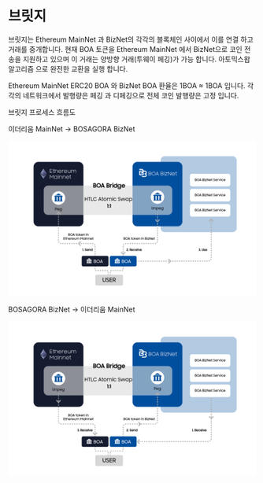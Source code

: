 # 브릿지

브릿지는 Ethereum MainNet 과 BizNet의 각각의 블록체인 사이에서 이를 연결 하고 거래를 중개합니다.
현재 BOA 토큰을 Ethereum MainNet 에서 BizNet으로 코인 전송을 지원하고 있으며 이 거래는 양방향 거래(투웨이 페깅)가 가능 합니다.
아토믹스왑 알고리즘 으로 완전한 교환을 실행 합니다.

Ethereum MainNet ERC20 BOA 와 BizNet BOA 환율은 1BOA ≈ 1BOA 입니다.
각각의 네트워크에서 발행량은 페깅 과 디페깅으로 전체 코인 발행량은 고정 입니다.

브릿지 프로세스 흐름도

이더리움 MainNet -> BOSAGORA BizNet

![img](assets/bridge-0.png)



BOSAGORA BizNet -> 이더리움 MainNet

![img](assets/bridge-1.png)
